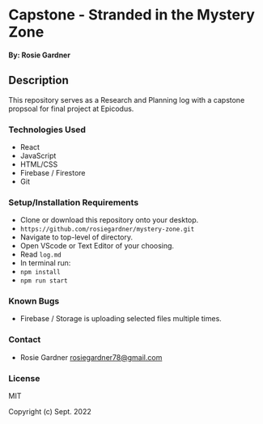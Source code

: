 #  Capstone - Stranded in the Mystery Zone

#### By: Rosie Gardner

## Description
 This repository serves as a Research and Planning log with a capstone propsoal for final project at Epicodus.

### Technologies Used

* React
* JavaScript
* HTML/CSS
* Firebase / Firestore
* Git


### Setup/Installation Requirements

* Clone or download this repository onto your desktop.
* `https://github.com/rosiegardner/mystery-zone.git`
* Navigate to top-level of directory.
* Open VScode or Text Editor of your choosing. 
* Read `log.md`
* In terminal run:
* `npm install`
* `npm run start`


### Known Bugs

* Firebase / Storage is uploading selected files multiple times.

### Contact

* Rosie Gardner <rosiegardner78@gmail.com>

### License

MIT

Copyright (c) Sept. 2022 
